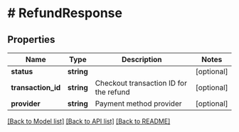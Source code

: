 # # RefundResponse

## Properties

Name | Type | Description | Notes
------------ | ------------- | ------------- | -------------
**status** | **string** |  | [optional]
**transaction_id** | **string** | Checkout transaction ID for the refund | [optional]
**provider** | **string** | Payment method provider | [optional]

[[Back to Model list]](../../README.md#models) [[Back to API list]](../../README.md#endpoints) [[Back to README]](../../README.md)
